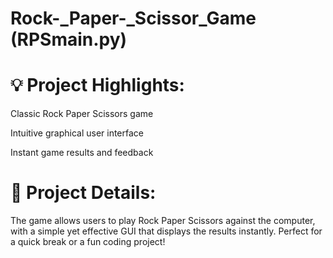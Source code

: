 # Rock-_Paper-_Scissor_Game (RPSmain.py)

# 💡 Project Highlights:

Classic Rock Paper Scissors game

Intuitive graphical user interface

Instant game results and feedback

# 🔗 Project Details:

The game allows users to play Rock Paper Scissors against the computer, with a simple yet effective GUI that displays the results instantly. Perfect for a quick break or a fun coding project!
